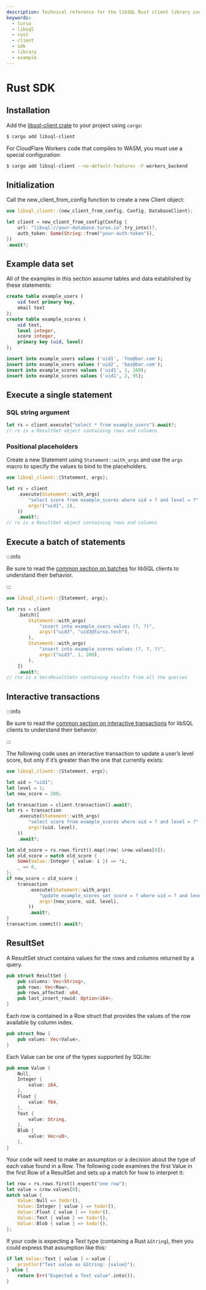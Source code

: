 ```yaml
---
description: Technical reference for the libSQL Rust client library used to access Turso databases, including sample code.
keywords:
  - turso
  - libsql
  - rust
  - client
  - sdk
  - library
  - example
---
```


# Rust SDK

## Installation

Add the [libsql-client crate] to your project using `cargo`:

```bash
$ cargo add libsql-client
```

For CloudFlare Workers code that compiles to WASM, you must use a special
configuration:

```bash
$ cargo add libsql-client --no-default-features -F workers_backend
```

## Initialization

Call the new_client_from_config function to create a new Client object:

```rust
use libsql_client::{new_client_from_config, Config, DatabaseClient};

let client = new_client_from_config(Config {
    url: "libsql://your-database.turso.io".try_into()?,
    auth_token: Some(String::from("your-auth-token")),
})
.await?;
```


## Example data set

All of the examples in this section assume tables and data established by these
statements:

```sql
create table example_users (
    uid text primary key,
    email text
);
create table example_scores (
    uid text,
    level integer,
    score integer,
    primary key (uid, level)
);

insert into example_users values ('uid1', 'foo@bar.com');
insert into example_users values ('uid2', 'baz@bar.com');
insert into example_scores values ('uid1', 1, 100);
insert into example_scores values ('uid1', 2, 95);
```

## Execute a single statement

### SQL string argument

```rust
let rs = client.execute("select * from example_users").await?;
// rs is a ResultSet object containing rows and columns
```

### Positional placeholders

Create a new Statement using `Statement::with_args` and use the `args` macro to
specify the values to bind to the placeholders.

```rust
use libsql_client::{Statement, args};

let rs = client
    .execute(Statement::with_args(
        "select score from example_scores where uid = ? and level = ?",
        args!("uid1", 2),
    ))
    .await?;
// rs is a ResultSet object containing rows and columns
```

<!-- ### Named placeholders -->

## Execute a batch of statements

:::info

Be sure to read the [common section on batches] for libSQL clients to understand
their behavior.

:::

```rust
use libsql_client::{Statement, args};

let rss = client
    .batch([
        Statement::with_args(
            "insert into example_users values (?, ?)",
            args!("uid3", "uid3@turso.tech"),
        ),
        Statement::with_args(
            "insert into example_scores values (?, ?, ?)",
            args!("uid3", 1, 200),
        ),
    ])
    .await?;
// rss is a Vec<ResultSet> containing results from all the queries
```

## Interactive transactions

:::info

Be sure to read the [common section on interactive transactions] for libSQL
clients to understand their behavior.

:::

The following code uses an interactive transaction to update a user’s level
score, but only if it’s greater than the one that currently exists:

```rust
use libsql_client::{Statement, args};

let uid = "uid1";
let level = 1;
let new_score = 200;

let transaction = client.transaction().await?;
let rs = transaction
    .execute(Statement::with_args(
        "select score from example_scores where uid = ? and level = ?",
        args!(uid, level),
    ))
    .await?;

let old_score = rs.rows.first().map(|row| &row.values[0]);
let old_score = match old_score {
    Some(Value::Integer { value: i }) => *i,
    _ => 0,
};
if new_score > old_score {
    transaction
        .execute(Statement::with_args(
            "update example_scores set score = ? where uid = ? and level = ?",
            args!(new_score, uid, level),
        ))
        .await?;
}
transaction.commit().await?;
```

## ResultSet

A ResultSet struct contains values for the rows and columns returned by a query.

```rust
pub struct ResultSet {
    pub columns: Vec<String>,
    pub rows: Vec<Row>,
    pub rows_affected: u64,
    pub last_insert_rowid: Option<i64>,
}
```

Each row is contained in a Row struct that provides the values of the row
available by column index.

```rust
pub struct Row {
    pub values: Vec<Value>,
}
```

Each Value can be one of the types supported by SQLite:

```rust
pub enum Value {
    Null,
    Integer {
        value: i64,
    },
    Float {
        value: f64,
    },
    Text {
        value: String,
    },
    Blob {
        value: Vec<u8>,
    },
}
```

Your code will need to make an assumption or a decision about the type of each
value found in a Row.  The following code examines the first Value in the first
Row of a ResultSet and sets up a match for how to interpret it:

```rust
let row = rs.rows.first().expect("one row");
let value = &row.values[0];
match value {
    Value::Null => todo!(),
    Value::Integer { value } => todo!(),
    Value::Float { value } => todo!(),
    Value::Text { value } => todo!(),
    Value::Blob { value } => todo!(),
};
```

If your code is expecting a Text type (containing a Rust `&String`), then you
could express that assumption like this:

```rust
if let Value::Text { value } = value {
    println!("Text value as &String: {value}");
} else {
    return Err("Expected a Text value".into());
}
```

[libsql-client crate]: https://crates.io/crates/libsql-client
[common section on batches]: ../client-access#batches
[common section on interactive transactions]: ../client-access#interactive-transactions
